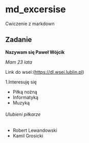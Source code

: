 # md_excersise
Cwiczenie z markdown

## Zadanie
**Nazywam się Paweł Wójcik**

*Mam 23 lata*

Link do wsei:(https://dl.wsei.lublin.pl)

1.Interesuję się
 - Piłką nożną
 - Informatyką
 - Muzyką


###### Ulubieni piłkarze 
* Robert Lewandowski
* Kamil Grosicki
